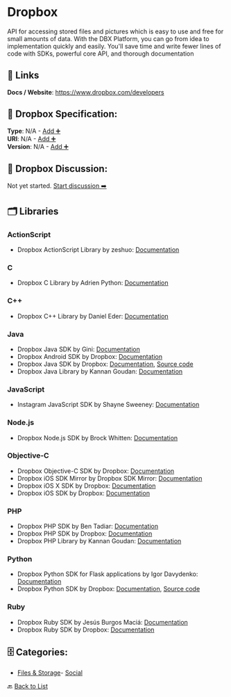 # Dropbox

API for accessing stored files and pictures which is easy to use and free for small amounts of data.  With the DBX Platform, you can go from idea to implementation quickly and easily. You'll save time and write fewer lines of code with SDKs, powerful core API, and thorough documentation

##  🔗 Links
**Docs / Website**: https://www.dropbox.com/developers

## 🧬 Dropbox Specification:
**Type**: N/A - [Add ➕](https://github.com/apis-list/apis-list/edit/main/apis.yaml#L5571)  
**URI**: N/A - [Add ➕](https://github.com/apis-list/apis-list/edit/main/apis.yaml#L5571)  
**Version**: N/A - [Add ➕](https://github.com/apis-list/apis-list/edit/main/apis.yaml#L5571)

## 💬 Dropbox Discussion:
Not yet started. [Start discussion ➡️](https://github.com/apis-list/apis-list/discussions/new)

## 🗂️ Libraries
### ActionScript
- Dropbox ActionScript Library by zeshuo: [Documentation](https://code.google.com/p/dropbox-as3/)
### C
- Dropbox C Library by Adrien Python: [Documentation](https://github.com/Dwii/Dropbox-C)
### C++
- Dropbox C++ Library by Daniel Eder: [Documentation](http://lycis.github.io/QtDropbox/)
### Java
- Dropbox Java SDK by Gini: [Documentation](https://github.com/gini/dropbox-java-sdk)
- Dropbox Android SDK by Dropbox: [Documentation](https://www.dropbox.com/developers/core/sdks/android)
- Dropbox Java SDK by Dropbox: [Documentation](https://www.dropbox.com/developers/documentation/java), [Source code](https://github.com/dropbox/dropbox-sdk-java)
-  Dropbox Java Library by Kannan Goudan: [Documentation](https://github.com/dropbox/dropbox-sdk-java)
### JavaScript
- Instagram JavaScript SDK by Shayne Sweeney: [Documentation](https://github.com/facebookarchive/instagram-javascript-sdk)
### Node.js
- Dropbox Node.js SDK by Brock Whitten: [Documentation](https://github.com/sintaxi/dbox)
### Objective-C
- Dropbox Objective-C SDK by Dropbox: [Documentation](https://github.com/dropbox/dropbox-sdk-obj-c)
- Dropbox iOS SDK Mirror by Dropbox SDK Mirror: [Documentation](https://github.com/dropbox-sdk-mirror/dropbox-sdk-ios)
- Dropbox iOS X SDK by Dropbox: [Documentation](https://www.dropbox.com/developers/core/sdks/osx)
- Dropbox iOS SDK by Dropbox: [Documentation](https://www.dropbox.com/developers/core/sdks/ios)
### PHP
- Dropbox PHP SDK by Ben Tadiar: [Documentation](https://github.com/BenExile/Dropbox)
- Dropbox PHP SDK by Dropbox: [Documentation](https://www.dropbox.com/developers/core/sdks/php)
- Dropbox PHP Library by Kannan Goudan: [Documentation](https://github.com/dropbox/dropbox-sdk-php)
### Python
- Dropbox Python SDK for Flask applications by Igor Davydenko: [Documentation](https://github.com/playpauseandstop/Flask-Dropbox)
- Dropbox Python SDK by Dropbox: [Documentation](https://www.dropbox.com/developers/core/sdks/python), [Source code](https://github.com/dropbox/dropbox-sdk-python)
### Ruby
- Dropbox Ruby SDK by Jesús Burgos Maciá: [Documentation](https://github.com/Jesus/dropbox_api)
- Dropbox Ruby SDK by Dropbox: [Documentation](https://www.dropbox.com/developers/core/sdks/ruby)


## 🗄️ Categories:
- [Files & Storage](https://github.com/apis-list/apis-list#files--storage-)- [Social](https://github.com/apis-list/apis-list#social-)

🔙  [Back to List](https://github.com/apis-list/apis-list)
